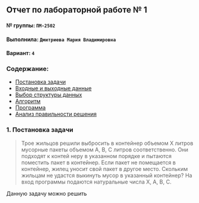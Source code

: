 ## Отчет по лабораторной работе № 1

#### № группы: `ПМ-2502`

#### Выполнила: `Дмитриева Мария Владимировна`

#### Вариант: `4`

### Cодержание:
- [Постановка задачи](#1-постановка-задачи)
- [Входные и выходные данные](#2-входные-и-выходные-данные)
- [Выбор структуры данных](#3-выбор-структуры-данных)
- [Алгоритм](#4-алгоритм)
- [Программа](#5-программа)
- [Анализ правильности решения](#6-анализ-правильности-решения)

### 1. Постановка задачи

> Трое жильцов решили выбросить в контейнер объемом X литров мусорные
> пакеты объемом A, B, C литров соответственно. Они подходят к контей
> неру в указанном порядке и пытаются поместить пакет в контейнер. Если
> пакет не помещается в контейнер, жилец уносит свой пакет в другое место.
> Скольким жильцам не удастся выкинуть мусор в указанный контейнер? На
> вход программы подаются натуральные числа X, A, B, C.

Данную задачу можно решить

